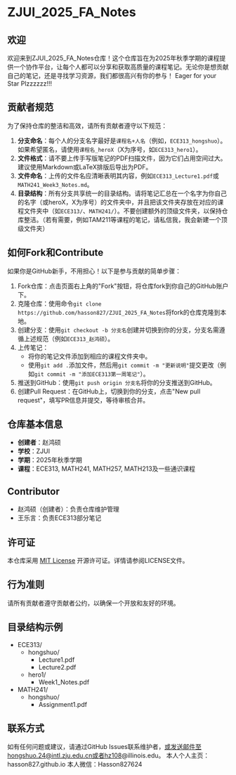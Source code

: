 # ZJUI_2025_FA_Notes

## 欢迎

欢迎来到ZJUI_2025_FA_Notes仓库！这个仓库旨在为2025年秋季学期的课程提供一个协作平台，让每个人都可以分享和获取高质量的课程笔记。无论你是想贡献自己的笔记，还是寻找学习资源，我们都很高兴有你的参与！
Eager for your Star Plzzzzzz!!!

## 贡献者规范

为了保持仓库的整洁和高效，请所有贡献者遵守以下规范：

1. **分支命名**：每个人的分支名字最好是`课程名+人名`（例如，`ECE313_hongshuo`）。如果希望匿名，请使用`课程名_heroX`（X为序号，如`ECE313_hero1`）。
2. **文件格式**：请不要上传手写版笔记的PDF扫描文件，因为它们占用空间过大。建议使用Markdown或LaTeX排版后导出为PDF。
3. **文件命名**：上传的文件名应清晰表明其内容，例如`ECE313_Lecture1.pdf`或`MATH241_Week3_Notes.md`。
4. **目录结构**：所有分支共享统一的目录结构。请将笔记汇总在一个名字为你自己的名字（或heroX，X为序号）的文件夹中，并且把该文件夹存放在对应的课程文件夹中（如`ECE313/`、`MATH241/`）。不要创建额外的顶级文件夹，以保持仓库整洁。（若有需要，例如TAM211等课程的笔记，请私信我，我会新建一个顶级文件夹）

## 如何Fork和Contribute

如果你是GitHub新手，不用担心！以下是参与贡献的简单步骤：

1. Fork仓库：点击页面右上角的"Fork"按钮，将仓库fork到你自己的GitHub账户下。
2. 克隆仓库：使用命令`git clone https://github.com/hasson827/ZJUI_2025_FA_Notes`将fork的仓库克隆到本地。
3. 创建分支：使用`git checkout -b 分支名`创建并切换到你的分支，分支名需遵循上述规范（例如`ECE313_赵鸿硕`）。
4. 上传笔记：
   - 将你的笔记文件添加到相应的课程文件夹中。
   - 使用`git add .`添加文件，然后用`git commit -m "更新说明"`提交更改（例如`git commit -m "添加ECE313第一周笔记"`）。
5. 推送到GitHub：使用`git push origin 分支名`将你的分支推送到GitHub。
6. 创建Pull Request：在GitHub上，切换到你的分支，点击"New pull request"，填写PR信息并提交，等待审核合并。

## 仓库基本信息

- **创建者**：赵鸿硕  
- **学校**：ZJUI  
- **学期**：2025年秋季学期  
- **课程**：ECE313, MATH241, MATH257, MATH213及一些通识课程

## Contributor

- 赵鸿硕（创建者）：负责仓库维护管理
- 王乐言：负责ECE313部分笔记

## 许可证

本仓库采用 [MIT License](License) 开源许可证。详情请参阅LICENSE文件。

## 行为准则

请所有贡献者遵守贡献者公约，以确保一个开放和友好的环境。

## 目录结构示例
- ECE313/
  - hongshuo/
    - Lecture1.pdf
    - Lecture2.pdf
  - hero1/
    - Week1_Notes.pdf
- MATH241/
  - hongshuo/
    - Assignment1.pdf

## 联系方式

如有任何问题或建议，请通过GitHub Issues联系维护者，或发送邮件至hongshuo.24@intl.zju.edu.cn或者hz108@illinois.edu。
本人个人主页：hasson827.github.io
本人微信：Hasson827624